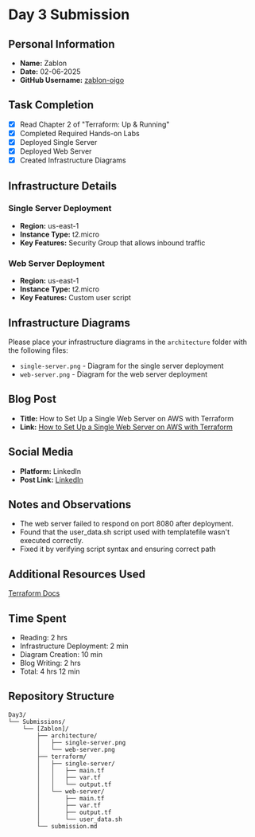 # Day 3 Submission

## Personal Information
- **Name:** Zablon
- **Date:** 02-06-2025
- **GitHub Username:** [zablon-oigo](https://github.com/zablon-oigo)

## Task Completion
- [x] Read Chapter 2 of "Terraform: Up & Running"
- [x] Completed Required Hands-on Labs
- [x] Deployed Single Server
- [x] Deployed Web Server
- [x] Created Infrastructure Diagrams

## Infrastructure Details

### Single Server Deployment
- **Region:** us-east-1
- **Instance Type:** t2.micro
- **Key Features:** Security Group that allows inbound traffic

### Web Server Deployment
- **Region:** us-east-1
- **Instance Type:** t2.micro
- **Key Features:** Custom user script

## Infrastructure Diagrams
Please place your infrastructure diagrams in the `architecture` folder with the following files:
- `single-server.png` - Diagram for the single server deployment
- `web-server.png` - Diagram for the web server deployment

## Blog Post
- **Title:** How to Set Up a Single Web Server on AWS with Terraform
- **Link:** [How to Set Up a Single Web Server on AWS with Terraform](https://medium.com/@zablon-oigo/how-to-set-up-a-single-web-server-on-aws-with-terraform-d0971db9ba91)

## Social Media
- **Platform:** LinkedIn
- **Post Link:** [LinkedIn]()

## Notes and Observations
- The web server failed to respond on port 8080 after deployment.
- Found that the user_data.sh script used with templatefile wasn't executed correctly. 
- Fixed it by verifying script syntax and ensuring correct path

## Additional Resources Used
[Terraform Docs](https://developer.hashicorp.com/terraform/docs)

## Time Spent
- Reading: 2 hrs
- Infrastructure Deployment: 2 min
- Diagram Creation: 10 min
- Blog Writing: 2 hrs
- Total: 4 hrs 12 min

## Repository Structure
```
Day3/
└── Submissions/
    └── [Zablon]/
        ├── architecture/
        │   ├── single-server.png
        │   └── web-server.png
        ├── terraform/
        │   ├── single-server/
        │   │   ├── main.tf
        │   │   ├── var.tf
        │   │   └── output.tf
        │   └── web-server/
        │       ├── main.tf
        │       ├── var.tf
        │       ├── output.tf
        │       └── user_data.sh
        └── submission.md

``` 



